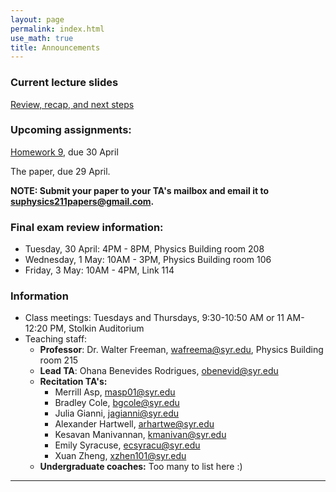 ```yaml
---
layout: page 
permalink: index.html
use_math: true
title: Announcements
---
```


### Current lecture slides

<a href="slides/lecture26.pdf">Review, recap, and next steps</a>

### Upcoming assignments:

<a href="hw/hw9.pdf">Homework 9</a>, due 30 April

The paper, due 29 April.

**NOTE: Submit your paper to your TA's mailbox and email it to <suphysics211papers@gmail.com>.**

### Final exam review information:

* Tuesday, 30 April: 4PM - 8PM, Physics Building room 208
* Wednesday, 1 May: 10AM - 3PM, Physics Building room 106
* Friday, 3 May: 10AM - 4PM, Link 114
 

### Information

- Class meetings: Tuesdays and Thursdays, 9:30-10:50 AM or 11 AM-12:20 PM, Stolkin Auditorium
- Teaching staff:
   - **Professor**: Dr. Walter Freeman, <wafreema@syr.edu>, Physics Building room 215
   - **Lead TA**: Ohana Benevides Rodrigues, <obenevid@syr.edu>
   - **Recitation TA's:**
        - Merrill Asp, <masp01@syr.edu> 
        - Bradley Cole, <bgcole@syr.edu> 
        - Julia Gianni, <jagianni@syr.edu> 
        - Alexander Hartwell, <arhartwe@syr.edu> 
        - Kesavan Manivannan, <kmanivan@syr.edu> 
        - Emily Syracuse, <ecsyracu@syr.edu> 
        - Xuan Zheng, <xzhen101@syr.edu> 
   - **Undergraduate coaches:** Too many to list here :)
   
---

<br>

<!--
<center> <img src="woodpecker.jpg">
<br>
<em>Pileated woodpecker, Glover Park, Washington DC.<br><br>
What's special about his tail that lets him keep his balance?<br>
How did he make that hole in fifteen seconds or so?
</em>
</center>
-->

